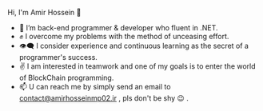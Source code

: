 Hi, I'm Amir Hossein 🙂
- 👋 I’m back-end programmer & developer who fluent in .NET.
- ✊ I overcome my problems with the method of unceasing effort.
- 👁️‍🗨️ I consider experience and continuous learning as the secret of a programmer's success.
- ✌ I am interested in teamwork and one of my goals is to enter the world of BlockChain programming.
- 📫 U can reach me by simply send an email to contact@amirhosseinmp02.ir , pls don't be shy 😉 .

<!---
amirhosseinmp02/amirhosseinmp02 is a ✨ special ✨ repository because its `README.md` (this file) appears on your GitHub profile.
You can click the Preview link to take a look at your changes.
--->
